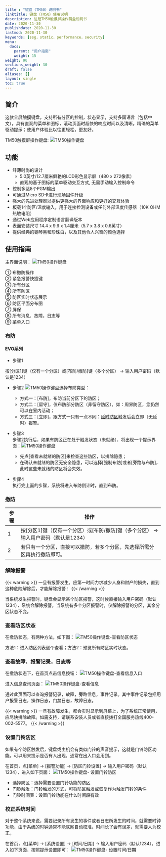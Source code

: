 ```yaml
---
title : "键盘（TM50）说明书"
linktitle: 键盘（TM50）使用说明
description: 这是TM50触摸屏操作键盘说明书
date: 2020-11-30
publishdate: 2020-11-30
lastmod: 2020-11-30
keywords: [ssg，static，performance，security]
menu:
  docs:
    parent: "用户指南"
    weight: 15
weight: 90
sections_weight: 30
draft: false
aliases: []
layout: single
toc: true
---
```


## 简介

这款全屏触摸键盘，支持所有分区的控制，状态显示，支持多国语言（包括中文），具有直观的菜单和图标，滚动页面时超快的响应时间以及清晰，精确的菜单驱动提示；使用户体验比以往更轻松，更友好。

TM50触摸屏操作键盘:
![TM50操作键盘](images/tm50-all-color.png)

## 功能

- 纤薄时尚的设计
  - 5.0英寸/12.7厘米鲜艳的LCD彩色显示屏（480 x 272像素）
  - 直观的基于图标的菜单驱动交互方式, 无需手动输入控制命令
- 控制多达8个PGM输出
- 可通过Micro SD卡进行现场固件升级
- 强大的先进处理器以提供更强大的界面响应和更好的交互体验
- 板载1个防区/温度输入，用于连接检测设备或任何外部温度传感器（10K OHM热敏电阻）
- 通过Web应用程序定制语言翻译版本
- 表面安装尺寸 14.4 x 9.6 x 1.4厘米（5.7 x 3.8 x 0.6英寸）
- 提供经典的钢琴黑和珍珠白，以及其他令人兴奋的颜色选择

## 使用指南

主界面说明：
![TM50操作键盘](images/tm50-white-chinese-icon-markup.png)

① 布撤防操作  
② 紧急报警快捷键  
③ 所有分区  
④ 所有防区  
⑤ 防区实时状态展示  
⑥ 防区平面分布图  
⑦ 屏保  
⑧ 所有消息，故障，日志等  
⑨ 菜单入口

### 布防
#### EVO系列

- 步骤1

按[分区1]键（仅有一个分区）或[布防/撤防]键（多个分区） → 输入用户密码（默认是1234）

- 步骤2
  ![TM50操作键盘](images/tm50-white-arming-method.png)选择布防类型：
  - 方式一：[布防]，布防当前分区下的防区；
  - 方式二：[留守]，仅布防部分防区（非留守防区），如：周界防区，您仍然可以在室内活动；
  - 方式三：[立即]，跟方式一只有一点不同：[延时防区](../../node1/important-knowledge/#%E9%98%B2%E5%8C%BA-zone)触发后会立即（无延时）报警。

- 步骤3  
步骤2执行后，如果有防区正在处于触发状态（未就绪），将出现一个提示界面：![TM50操作键盘](images/tm50-image-white-fail-to-arm.png)
  - 先点[查看未就绪的防区]来检查这些防区，以排除隐患；
  - 在确认未就绪的防区无安全隐患，可以选择[强制布防]或者[旁路与布防]，此时这些未就绪的防区将会失效。

- 步骤4  
执行完上面的步骤，系统将进入布防倒计时，直到布防。
### 撤防

|步骤|操作|
|---|---|
|1|按[分区1]键（仅有一个分区）或[布防/撤防]键（多个分区） → 输入用户密码（默认是1234）|
|2|若只有一个分区，直接可以撤防，若多个分区，先选择所需分区再执行撤防即可。|

### 解除报警

{{< warning >}}
一旦有报警发生，应第一时间力求减少人身和财产的损失，直到这种危险解除后，才能解除报警！
{{< /warning >}}

当系统发生报警时，键盘会显示某个防区报警，这时候直接输入用户密码（默认1234），系统会解除报警，当系统有多个分区报警时，仅解除报警的分区，其余分区状态不变。

### 查看防区状态

在撤防状态，有两种方法，如下图：
![TM50操作键盘-查看防区状态](images/tm50-white-chinese-view-zone-status.png)

方法1：进入防区列表逐个查看；方法2：预览所有防区实时状态。

### 查看故障，报警记录，日志等

在撤防状态下，在首页点击信息按钮：
![TM50操作键盘-查看信息入口](images/tm50-white-info-entry.png)

进入信息查询页面：
![TM50操作键盘-查看信息](images/tm50-white-info.png)

通过此页面可以查询报警记录，故障，旁路信息，事件记录。其中事件记录包括用户报警日志，操作日志，门禁日志，故障日志。

{{< warning >}}
一旦有故障发生，都会实时显示到屏幕上，为了系统正常使用，应尽快排除故障。如需支持，请联系安装人员或者直接拨打全国服务热线400-002-5577。
{{< /warning >}}

### 设置门铃防区

如果有个防区触发后，键盘或主机会有类似门铃的声音提示，这就是门铃防区功能。可以用来提示是否有人出现，通常在出入口会用到。

在首页，点[菜单] → [报警功能] → [防区门铃设置] → 输入用户密码（默认1234），进入如下页面：
![TM50操作键盘- 设置门铃防区](images/tm50-white-setting-chime-zone.png)

- 选择防区：选择需要设置门铃功能的防区
- 门铃触发：门铃触发的方式，可将防区触发或恢复作为触发门铃的条件
- 门铃时间表：设置门铃功能在什么时间段有效

### 校正系统时间

对于整个系统来说，需要记录所有发生的事件或者日志所发生的时间，就需要时钟功能，由于系统的时钟通常不能联网自动校准，时间长了会有误差，就需要人为校正。

在首页，点[菜单] → [系统设置] → [时间/日期] → 输入用户密码（默认1234），进入如下页面，按照提示设置即可：
![TM50操作键盘- 设置时间/日期](images/tm50-white-system-setting.png)
